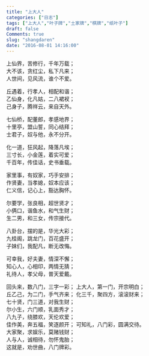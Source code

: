 ```yaml
---
title: "上大人"
categories: ["日志"]
tags: ["上大人","叶子牌","土家牌","棋牌","纸叶子"]
draft: false
Comments: true
slug: "shangdaren"
date: "2016-08-01 14:16:00"
---
```


上仙界，苦修行，千年万载；  
大不该，贪红尘，私下凡来；  
人世间，见风流，谁个不爱。  

丘遇着，行孝人，相配和谐；  
乙仙身，化凡姑，二八裙衩；  
己身子，腾祥云，来自天外。  

七仙桥，配董郎，孝感地界；  
十里亭，盟山誓，同心结拜；  
士君子，奴与他，永不分开。  

化一道，狂风起，降落凡埃；  
三寸长，小金莲，着实可爱；  
千百年，传佳话，史书垂载。  

家里事，有奴家，巧手安排；  
作贤妻，当孝媳，奴本应该；  
仁义信，记心上，豁达胸怀。  

尔要学，张良相，超世贤才；  
小俩口，谐鱼水，和气生财；  
生二男，和三女，传宗接代。  

八卦台，摆的是，华光大彩；  
九桂阁，跳龙门，百花盛开；  
子妹们，我配凡，断无改悔。  

可幸我，好夫妻，情深不懈；  
知心人，心相印，两情无猜；  
礼待人，孝父母，普天爱戴。  

回头来，数八门，三字一彩；
上大人，第一门，开宗明白；  
丘乙己，为二门，手气齐来；
化三千，聚四方，滚滚财来；  
七十贤，门三道，对我生财；  
尔小生，六门顺，乳面秀才；  
八九子，绕膝欢，天伦欢爱；  
佳作美，奔五福，笑逐颜开；
可知礼，八门彩，圆满交待。  
大家聚，求娱乐，莫赌钱财；  
人与人，诚相待，勿怀鬼胎；  
这就是，劝世曲，八门牌彩。  

